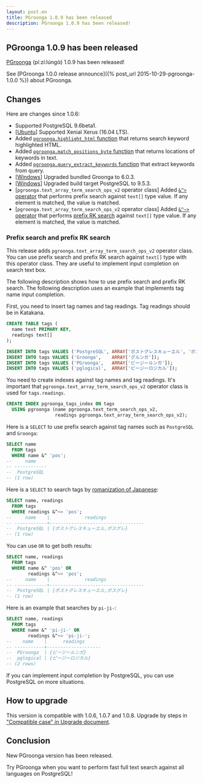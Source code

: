 ```yaml
---
layout: post.en
title: PGroonga 1.0.9 has been released
description: PGroonga 1.0.9 has been released!
---
```


## PGroonga 1.0.9 has been released

[PGroonga](http://pgroonga.github.io/) (píːzí:lúnɡά) 1.0.9 has been released!

See [PGroonga 1.0.0 release announce]({% post_url 2015-10-29-pgroonga-1.0.0 %}) about PGroonga.

## Changes

Here are changes since 1.0.6:

  * Supported PostgreSQL 9.6beta1.
  * [[Ubuntu](http://pgroonga.github.io/install/ubuntu.html)] Supported Xenial Xerus (16.04 LTS).
  * Added [`pgroonga.highlight_html` function](http://pgroonga.github.io/reference/functions/pgroonga-highlight-html.html) that returns search keyword highlighted HTML.
  * Added [`pgroonga.match_positions_byte` function](http://pgroonga.github.io/reference/functions/pgroonga-match-positions-byte.html) that returns locations of keywords in text.
  * Added [`pgroonga.query_extract_keywords` function](http://pgroonga.github.io/reference/functions/pgroonga-query-extract-keywords.html) that extract keywords from query.
  * [[Windows](http://pgroonga.github.io/install/windows.html)] Upgraded bundled Groonga to 6.0.3.
  * [[Windows](http://pgroonga.github.io/install/windows.html)] Upgraded build target PostgreSQL to 9.5.3.
  * [`pgroonga.text_array_term_search_ops_v2` operator class] Added [`&^>` operator](http://pgroonga.github.io/reference/operators/prefix-search-contain-v2.html)  that performs prefix search against `text[]` type value. If any element is matched, the value is matched.
  * [`pgroonga.text_array_term_search_ops_v2` operator class] Added [`&^~>` operator](http://pgroonga.github.io/reference/operators/prefix-rk-search-contain-v2.html) that performs [prefix RK search](http://groonga.org/docs/reference/operations/prefix_rk_search.html) against `text[]` type value. If any element is matched, the value is matched.

### Prefix search and prefix RK search

This release adds `pgroonga.text_array_term_search_ops_v2` operator class. You can use prefix search and prefix RK search against `text[]` type with this operator class. They are useful to implement input completion on search text box.

The following description shows how to use prefix search and prefix RK search. The following description uses an example that implements tag name input completion.

First, you need to insert tag names and tag readings. Tag readings should be in Katakana.

```sql
CREATE TABLE tags (
  name text PRIMARY KEY,
  readings text[]
);

INSERT INTO tags VALUES ('PostgreSQL', ARRAY['ポストグレスキューエル', 'ポスグレ']);
INSERT INTO tags VALUES ('Groonga',    ARRAY['グルンガ']);
INSERT INTO tags VALUES ('PGroonga',   ARRAY['ピージールンガ']);
INSERT INTO tags VALUES ('pglogical',  ARRAY['ピージーロジカル']);
```

You need to create indexes against tag names and tag readings. It's important that `pgroonga.text_array_term_search_ops_v2` operator class is used for `tags.readings`.

```sql
CREATE INDEX pgroonga_tags_index ON tags
  USING pgroonga (name pgroonga.text_term_search_ops_v2,
                  readings pgroonga.text_array_term_search_ops_v2);
```

Here is a `SELECT` to use prefix search against tag names such as `PostgreSQL` and `Groonga`:

```sql
SELECT name
  FROM tags
  WHERE name &^ 'pos';
--     name    
-- ------------
--  PostgreSQL
-- (1 row)
```

Here is a `SELECT` to search tags by [romanization of Japanese](https://en.wikipedia.org/wiki/Romanization_of_Japanese):

```sql
SELECT name, readings
  FROM tags
  WHERE readings &^~> 'pos';
--     name    |             readings              
-- ------------+-----------------------------------
--  PostgreSQL | {ポストグレスキューエル,ポスグレ}
-- (1 row)
```

You can use `OR` to get both results:

```sql
SELECT name, readings
  FROM tags
  WHERE name &^ 'pos' OR
        readings &^~> 'pos';
--     name    |             readings              
-- ------------+-----------------------------------
--  PostgreSQL | {ポストグレスキューエル,ポスグレ}
-- (1 row)
```

Here is an example that searches by `pi-ji-`:

```sql
SELECT name, readings
  FROM tags
  WHERE name &^ 'pi-ji-' OR
        readings &^~> 'pi-ji-';
--    name    |      readings      
-- -----------+--------------------
--  PGroonga  | {ピージールンガ}
--  pglogical | {ピージーロジカル}
-- (2 rows)
```

If you can implement input completion by PostgreSQL, you can use PostgreSQL on more situations.

## How to upgrade

This version is compatible with 1.0.6, 1.0.7 and 1.0.8. Upgrade by steps in ["Compatible case" in Upgrade document](http://pgroonga.github.io/upgrade/#compatible-case).

## Conclusion

New PGroonga version has been released.

Try PGroonga when you want to perform fast full text search against all languages on PostgreSQL!
